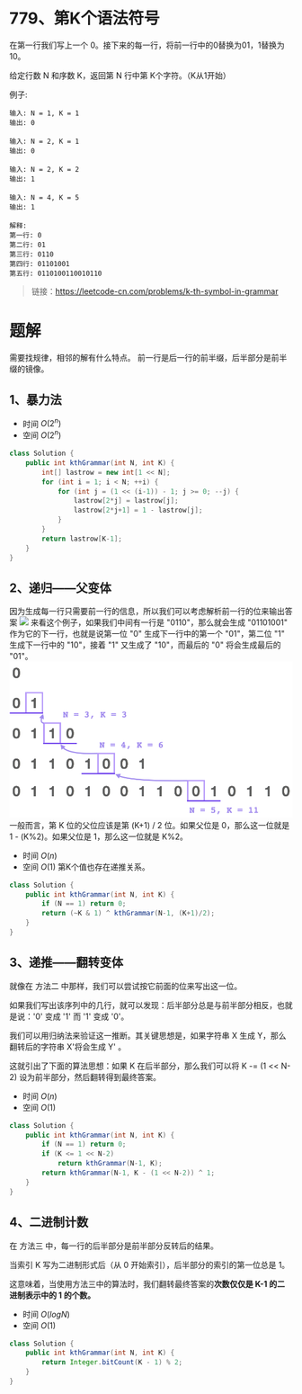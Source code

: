 # 779、第K个语法符号
在第一行我们写上一个 0。接下来的每一行，将前一行中的0替换为01，1替换为10。

给定行数 N 和序数 K，返回第 N 行中第 K个字符。（K从1开始）


例子:
```
输入: N = 1, K = 1
输出: 0

输入: N = 2, K = 1
输出: 0

输入: N = 2, K = 2
输出: 1

输入: N = 4, K = 5
输出: 1

解释:
第一行: 0
第二行: 01
第三行: 0110
第四行: 01101001
第五行: 0110100110010110
```
> 链接：https://leetcode-cn.com/problems/k-th-symbol-in-grammar

# 题解
需要找规律，相邻的解有什么特点。
前一行是后一行的前半缀，后半部分是前半缀的镜像。
## 1、暴力法
- 时间 $O(2^n)$
- 空间 $O(2^n)$
```java
class Solution {
    public int kthGrammar(int N, int K) {
        int[] lastrow = new int[1 << N];
        for (int i = 1; i < N; ++i) {
            for (int j = (1 << (i-1)) - 1; j >= 0; --j) {
                lastrow[2*j] = lastrow[j];
                lastrow[2*j+1] = 1 - lastrow[j];
            }
        }
        return lastrow[K-1];
    }
}
```
## 2、递归——父变体
因为生成每一行只需要前一行的信息，所以我们可以考虑解析前一行的位来输出答案
![](\../../images/779-parent.png)
来看这个例子，如果我们中间有一行是 "0110"，那么就会生成 "01101001" 作为它的下一行，也就是说第一位 "0" 生成下一行中的第一个 "01"，第二位 "1" 生成下一行中的 "10"，接着 "1" 又生成了 "10"，而最后的 "0" 将会生成最后的 "01"。
![](../../images/779-link.png)
一般而言，第 K 位的父位应该是第 (K+1) / 2 位。如果父位是 0，那么这一位就是 1 - (K%2)。如果父位是 1，那么这一位就是 K%2。
- 时间 $O(n)$
- 空间 $O(1)$
第K个值也存在递推关系。
```java
class Solution {
    public int kthGrammar(int N, int K) {
        if (N == 1) return 0;
        return (~K & 1) ^ kthGrammar(N-1, (K+1)/2);
    }
}
```
## 3、递推——翻转变体
就像在 方法二 中那样，我们可以尝试按它前面的位来写出这一位。

如果我们写出该序列中的几行，就可以发现：后半部分总是与前半部分相反，也就是说：'0' 变成 '1' 而 '1' 变成 '0'。

我们可以用归纳法来验证这一推断。其关键思想是，如果字符串 X 生成 Y，那么翻转后的字符串 X&#x27;将会生成 Y&#x27;
 。

这就引出了下面的算法思想：如果 K 在后半部分，那么我们可以将 K -= (1 << N-2) 设为前半部分，然后翻转得到最终答案。
- 时间 $O(n)$
- 空间 $O(1)$
```java
class Solution {
    public int kthGrammar(int N, int K) {
        if (N == 1) return 0;
        if (K <= 1 << N-2)
            return kthGrammar(N-1, K);
        return kthGrammar(N-1, K - (1 << N-2)) ^ 1;
    }
}
```

## 4、二进制计数
在 方法三 中，每一行的后半部分是前半部分反转后的结果。

当索引 K 写为二进制形式后（从 0 开始索引），后半部分的索引的第一位总是 1。

这意味着，当使用方法三中的算法时，我们翻转最终答案的**次数仅仅是 K-1 的二进制表示中的 1 的个数。**
 
- 时间 $O(log N)$
- 空间 $O(1)$
```java
class Solution {
    public int kthGrammar(int N, int K) {
        return Integer.bitCount(K - 1) % 2;
    }
}
```